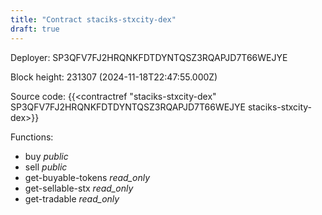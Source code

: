 ```yaml
---
title: "Contract staciks-stxcity-dex"
draft: true
---
```

Deployer: SP3QFV7FJ2HRQNKFDTDYNTQSZ3RQAPJD7T66WEJYE


 



Block height: 231307 (2024-11-18T22:47:55.000Z)

Source code: {{<contractref "staciks-stxcity-dex" SP3QFV7FJ2HRQNKFDTDYNTQSZ3RQAPJD7T66WEJYE staciks-stxcity-dex>}}

Functions:

* buy _public_
* sell _public_
* get-buyable-tokens _read_only_
* get-sellable-stx _read_only_
* get-tradable _read_only_
